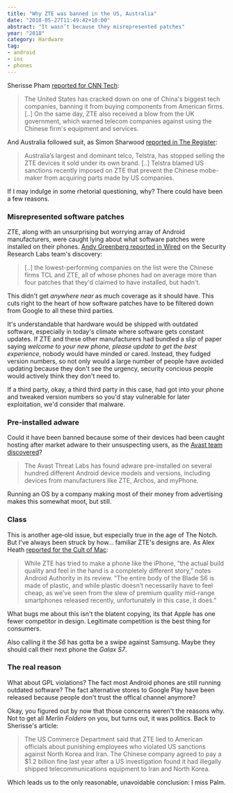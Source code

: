 ```yaml
---
title: "Why ZTE was banned in the US, Australia"
date: "2018-05-27T11:49:42+10:00"
abstract: "It wasn’t because they misrepresented patches"
year: "2018"
category: Hardware
tag:
- android
- ios
- phones
---
```

Sherisse Pham [reported for CNN Tech]\:

> The United States has cracked down on one of China's biggest tech companies, banning it from buying components from American firms. [..] On the same day, ZTE also received a blow from the UK government, which warned telecom companies against using the Chinese firm's equipment and services.

And Australia followed suit, as Simon Sharwood [reported in The Register]\: 

> Australia’s largest and dominant telco, Telstra, has stopped selling the ZTE devices it sold under its own brand. [..] Telstra blamed US sanctions recently imposed on ZTE that prevent the Chinese mobe-maker from acquiring parts made by US companies.

If I may indulge in some rhetorial questioning, why? There could have been a few reasons.

### Misrepresented software patches

ZTE, along with an unsurprising but worrying array of Android manufacturers, were caught lying about what software patches were installed on their phones. [Andy Greenberg reported in Wired] on the Security Research Labs team's discovery:

> [..] the lowest-performing companies on the list were the Chinese firms TCL and ZTE, all of whose phones had on average more than four patches that they'd claimed to have installed, but hadn't.

This didn't get *anywhere near* as much coverage as it should have. This cuts right to the heart of how software patches have to be filtered down from Google to all these third parties.

It's understandable that hardware would be shipped with outdated software, especially in today's climate where software gets constant updates. If ZTE and these other manufacturers had bundled a slip of paper saying *welcome to your new phone, please update to get the best experience*, nobody would have minded or cared. Instead, they fudged version numbers, so not only would a large number of people have avoided updating because they don't see the urgency, security concious people would actively think they don't need to.

If a third party, okay, a third third party in this case, had got into your phone and tweaked version numbers so you'd stay vulnerable for later exploitation, we'd consider that malware.


### Pre‐installed adware

Could it have been banned because some of their devices had been caught hosting after market adware to their unsuspecting users, as the [Avast team discovered]?

> The Avast Threat Labs has found adware pre-installed on several hundred different Android device models and versions, including devices from manufacturers like ZTE, Archos, and myPhone.

Running an OS by a company making most of their money from advertising makes this somewhat moot, but still.


### Class

This is another age‐old issue, but especially true in the age of The Notch. But I've always been struck by how... familiar ZTE's designs are. As Alex Heath [reported for the Cult of Mac]:

> While ZTE has tried to make a phone like the iPhone, “the actual build quality and feel in the hand is a completely different story,” notes Android Authority in its review. “The entire body of the Blade S6 is made of plastic, and while plastic doesn’t necessarily have to feel cheap, as we’ve seen from the slew of premium quality mid-range smartphones released recently, unfortunately in this case, it does.”

What bugs me about this isn't the blatent copying, its that Apple has one fewer competitor in design. Legitimate competition is the best thing for consumers.

Also calling it the *S6* has gotta be a swipe against Samsung. Maybe they should call their next phone the *Galax S7*.


### The real reason

What about GPL violations? The fact most Android phones are still running outdated software? The fact alternative stores to Google Play have been released because people don't trust the offical channel anymore? 

Okay, you figured out by now that those concerns weren't the reasons why. Not to get all *Merlin Folders* on you, but turns out, it was politics. Back to Sherisse's article:

> The US Commerce Department said that ZTE lied to American officials about punishing employees who violated US sanctions against North Korea and Iran. The Chinese company agreed to pay a $1.2 billion fine last year after a US investigation found it had illegally shipped telecommunications equipment to Iran and North Korea. 

Which leads us to the only reasonable, unavoidable conclusion: I miss Palm.

[reported for CNN Tech]: http://money.cnn.com/2018/04/17/technology/zte-china-us-phones-ban/index.html

[reported in the Register]: https://www.theregister.co.uk/2018/05/10/telstra_stops_selling_zte_devices/

[Avast team discovered]: https://blog.avast.com/android-devices-ship-with-pre-installed-malware

[Andy Greenberg reported in Wired]: https://www.wired.com/story/android-phones-hide-missed-security-updates-from-you/

[reported for the Cult of Mac]: https://www.cultofmac.com/313782/chinese-android-phone-takes-copying-apple-another-level/

